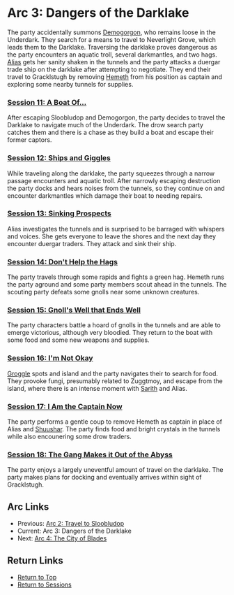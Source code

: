 # Arc 3: Dangers of the Darklake

The party accidentally summons [Demogorgon](../../lore/demon_lords/demogorgon.md),
who remains loose in the Underdark. They search for a means to travel
to Neverlight Grove, which leads them to the Darklake. Traversing the
darklake proves dangerous as the party encounters an aquatic troll, several
darkmantles, and two hags. [Alias](../../characters/pcs/alias.md)
gets her sanity shaken in the tunnels and the party attacks a duergar trade
ship on the darklake after attempting to negotiate. They end their travel
to Gracklstugh by removing [Hemeth](../../characters/party/hemeth.md) from his
position as captain and exploring some nearby tunnels for supplies.

### [Session 11: A Boat Of...](session11-2020-11-29.md)
After escaping Sloobludop and Demogorgon, the party decides to travel
the Darklake to navigate much of the Underdark. The drow search party
catches them and there is a chase as they build a boat and escape
their former captors.

### [Session 12: Ships and Giggles](session12-2021-01-03.md)
While traveling along the darklake, the party squeezes through
a narrow passage encounters and aquatic troll. After narrowly
escaping destruction the party docks and hears noises from the
tunnels, so they continue on and encounter darkmantles which
damage their boat to needing repairs.

### [Session 13: Sinking Prospects](session13-2021-01-16.md)
Alias investigates the tunnels and is surprised to be barraged
with whispers and voices. She gets everyone to leave the shores
and the next day they encounter duergar traders. They attack
and sink their ship.

### [Session 14: Don't Help the Hags](session14-2021-02-06.md)
The party travels through some rapids and fights a green hag. Hemeth
runs the party aground and some party members scout ahead in the
tunnels. The scouting party defeats some gnolls near some unknown
creatures.

### [Session 15: Gnoll's Well that Ends Well](session15-2021-02-20.md)
The party characters battle a hoard of gnolls in the tunnels and
are able to emerge victorious, although very bloodied. They return
to the boat with some food and some new weapons and supplies.

### [Session 16: I'm Not Okay](session16-2021-03-06.md)
[Groggle](../../characters/pcs/groggle.md) spots and island and the party
navigates their to search for food. They provoke fungi, presumably related to
Zuggtmoy, and escape from the island, where there is an intense
moment with [Sarith](../../characters/party/sarith.md) and Alias.

### [Session 17: I Am the Captain Now](session17-2021-04-18.md)
The party performs a gentle coup to remove Hemeth as captain in place
of Alias and [Shuushar](../../characters/party/shuushar.md). The party
finds food and bright crystals in the tunnels while also encounering some
drow traders.

### [Session 18: The Gang Makes it Out of the Abyss](session18-2021-05-06.md)
The party enjoys a largely uneventful amount of travel on the
darklake. The party makes plans for docking and eventually arrives
within sight of Gracklstugh.

## Arc Links
* Previous: [Arc 2: Travel to Sloobludop](../arc02/info.md)
* Current: Arc 3: Dangers of the Darklake
* Next: [Arc 4: The City of Blades](../arc04/info.md) 

## Return Links
* [Return to Top](../../README.md)
* [Return to Sessions](../info.md)
